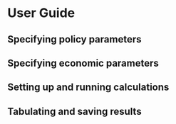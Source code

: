 # User Guide

## Specifying policy parameters

## Specifying economic parameters

## Setting up and running calculations

## Tabulating and saving results

